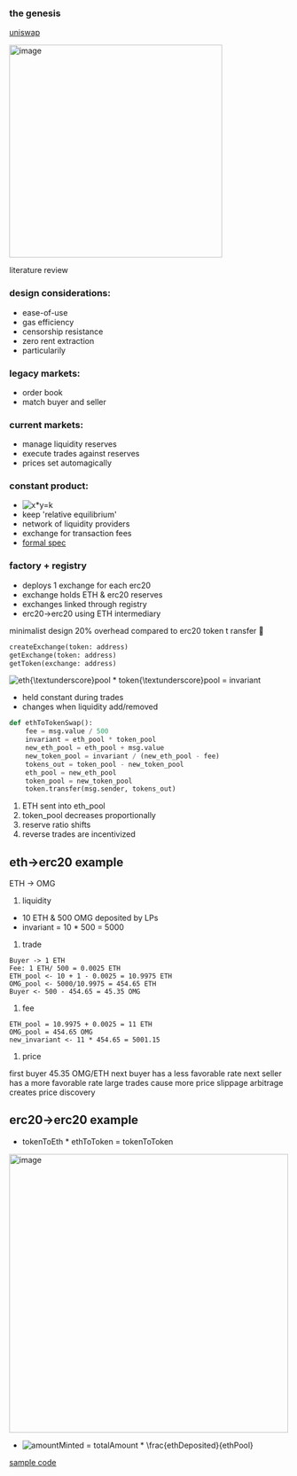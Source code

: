 
### the genesis
[uniswap](https://hackmd.io/@HaydenAdams/HJ9jLsfTz#Creating-Exchanges)

<img width="384" alt="image" src="https://user-images.githubusercontent.com/9206704/159773793-ab580fa5-4326-4c01-b7d8-d84bf5b2252f.png">



literature review

### design considerations:

- ease-of-use
- gas efficiency
- censorship resistance
- zero rent extraction
- particularily

### legacy markets:

- order book
- match buyer and seller

### current markets:

- manage liquidity reserves
- execute trades against reserves
- prices set automagically

### constant product:
- ![x*y=k](https://latex.codecogs.com/svg.image?x*y=k)
- keep 'relative equilibrium'
- network of liquidity providers
- exchange for transaction fees
- [formal spec](https://github.com/runtimeverification/verified-smart-contracts/blob/uniswap/uniswap/x-y-k.pdf)

### factory + registry

- deploys 1 exchange for each erc20
- exchange holds ETH & erc20 reserves
- exchanges linked through registry
- erc20->erc20 using ETH intermediary


minimalist design
20% overhead compared to erc20 token t
ransfer 🤯 

```python 
createExchange(token: address) 
getExchange(token: address) 
getToken(exchange: address) 
```
![eth{\textunderscore}pool * token{\textunderscore}pool = invariant](https://latex.codecogs.com/svg.image?eth{\textunderscore}pool&space;*&space;token{\textunderscore}pool&space;=&space;invariant)

- held constant during trades
- changes when liquidity add/removed

```python
def ethToTokenSwap():
    fee = msg.value / 500
    invariant = eth_pool * token_pool
    new_eth_pool = eth_pool + msg.value
    new_token_pool = invariant / (new_eth_pool - fee)
    tokens_out = token_pool - new_token_pool
    eth_pool = new_eth_pool
    token_pool = new_token_pool
    token.transfer(msg.sender, tokens_out)
```

1. ETH sent into eth_pool
1. token_pool decreases proportionally
1. reserve ratio shifts
1. reverse trades are incentivized


## eth->erc20 example

ETH -> OMG

1. liquidity

- 10 ETH & 500 OMG deposited by LPs
- invariant = 10 * 500 = 5000

1. trade

```
Buyer -> 1 ETH
Fee: 1 ETH/ 500 = 0.0025 ETH
ETH_pool <- 10 + 1 - 0.0025 = 10.9975 ETH
OMG_pool <- 5000/10.9975 = 454.65 ETH
Buyer <- 500 - 454.65 = 45.35 OMG
```

1. fee

```
ETH_pool = 10.9975 + 0.0025 = 11 ETH
OMG_pool = 454.65 OMG
new_invariant <- 11 * 454.65 = 5001.15
```

1. price

first buyer 45.35 OMG/ETH
next buyer has a less favorable rate
next seller has a more favorable rate
large trades cause more price slippage
arbitrage creates price discovery

## erc20->erc20 example
- tokenToEth * ethToToken = tokenToToken
<img width="503" alt="image" src="https://user-images.githubusercontent.com/9206704/159801732-34277db4-e92d-414a-bd04-af1554d42053.png">


- ![amountMinted = totalAmount * \frac{ethDeposited}{ethPool}](https://latex.codecogs.com/svg.image?amountMinted&space;=&space;totalAmount&space;*&space;\frac{ethDeposited}{ethPool})

[sample code](https://github.com/jaderiverstokes/bitmix/blob/main/src/index.js#L261)

#
